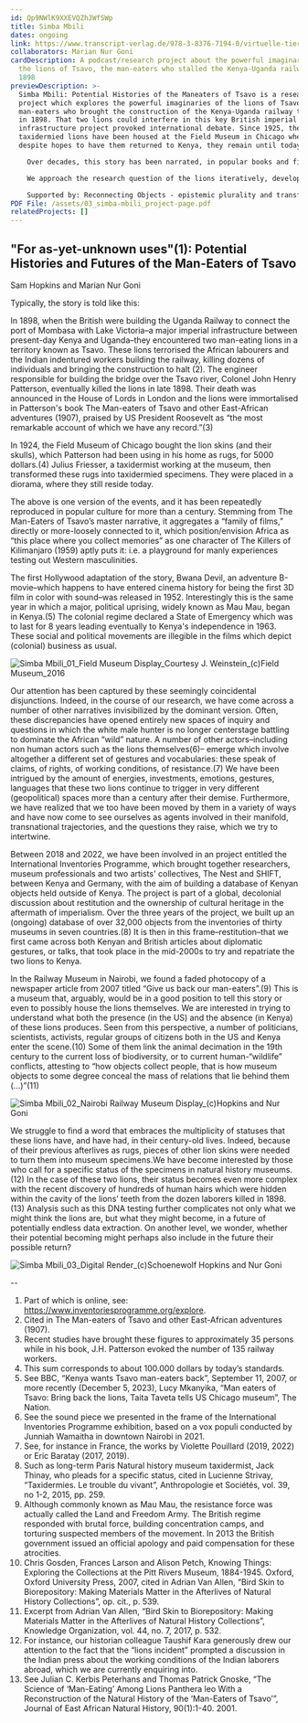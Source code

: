 ```yaml
---
id: Qp9NWlK9XXEVQZhJWfSWp
title: Simba Mbili
dates: ongoing
link: https://www.transcript-verlag.de/978-3-8376-7194-0/virtuelle-tiere/?c=311033778
collaborators: Marian Nur Goni
cardDescription: A podcast/research project about the powerful imaginaries of
  the lions of Tsavo, the man-eaters who stalled the Kenya-Uganda railway in
  1898
previewDescription: >-
  Simba Mbili: Potential Histories of the Maneaters of Tsavo is a research
  project which explores the powerful imaginaries of the lions of Tsavo, the
  man-eaters who brought the construction of the Kenya-Uganda railway to a halt
  in 1898. That two lions could interfere in this key British imperial
  infrastructure project provoked international debate. Since 1925, the
  taxidermied lions have been housed at the Field Museum in Chicago where,
  despite hopes to have them returned to Kenya, they remain until today.

  	Over decades, this story has been narrated, in popular books and films, as part of a heroic white man narrative. But how is it remembered and told in Kenya today? For whom is it significant and for what do the lions stand? Indeed, what would the lions trigger if they were brought back to Kenya? The podcast combines “vox populi”, interviews with scholars, artists and interested parties to understand the contemporary and multifaceted relevance of this seemingly tired imperial-era history.

  	We approach the research question of the lions iteratively, developing forms which we build upon and also deconstruct within a community of affiliated collaborators. For example, our first work was a sound installation made of vox populi from passers-by in Nairobi (2021) And we build upon these statements to develop our 4 part podcast (2023). Finally in Dakar, the podcast will become the base material for a radio show, which mediates, but also interrogates anew the podcast (2024). This approach is an attempt, and an aspiration, to research in response to, and in dialogue with, the contexts and people with whom are working. 

  	Supported by: Reconnecting Objects - epistemic plurality and transformative practices in and beyond museums and the International Inventories Programme (IIP)
PDF File: /assets/03_simba-mbili_project-page.pdf
relatedProjects: []
---
```

## "For as-yet-unknown uses"(1): Potential Histories and Futures of the Man-Eaters of Tsavo

Sam Hopkins and Marian Nur Goni

Typically, the story is told like this: 

In 1898, when the British were building the Uganda Railway to connect the port of Mombasa with Lake Victoria–a major imperial infrastructure between present-day Kenya and Uganda–they encountered two man-eating lions in a territory known as Tsavo. These lions terrorised the African labourers and the Indian indentured workers building the railway, killing dozens of individuals and bringing the construction to halt (2). The engineer responsible for building the bridge over the Tsavo river, Colonel John Henry Patterson, eventually killed the lions in late 1898. Their death was announced in the House of Lords in London and the lions were immortalised in Patterson's book The Man-eaters of Tsavo and other East-African adventures (1907), praised by US President Roosevelt as “the most remarkable account of which we have any record.”(3)

In 1924, the Field Museum of Chicago bought the lion skins (and their skulls), which Patterson had been using in his home as rugs, for 5000 dollars.(4) Julius Friesser, a taxidermist working at the museum, then transformed these rugs into taxidermied specimens. They were placed in a diorama, where they still reside today.

The above is one version of the events, and it has been repeatedly reproduced in popular culture for more than a century. Stemming from The Man-Eaters of Tsavo’s master narrative, it aggregates a “family of films,” directly or more-loosely connected to it, which position/envision Africa as “this place where you collect memories” as one character of The Killers of Kilimanjaro (1959) aptly puts it: i.e. a playground for manly experiences testing out Western masculinities. 

The first Hollywood adaptation of the story, Bwana Devil, an adventure B-movie–which happens to have entered cinema history for being the first 3D film in color with sound–was released in 1952. Interestingly this is the same year in which a major, political uprising, widely known as Mau Mau, began in Kenya.(5) The colonial regime declared a State of Emergency which was to last for 8 years leading eventually to Kenya's independence in 1963. These social and political movements are illegible in the films which depict (colonial) business as usual. 

![](/assets/simba-mbili_01_field-museum-display_2016_courtesy-j.-weinstein_-c-field-museum-1.jpg "Simba Mbili_01_Field Museum Display_Courtesy J. Weinstein_(c)Field Museum_2016")

Our attention has been captured by these seemingly coincidental disjunctions. Indeed, in the course of our research, we have come across a number of other narratives invisibilized by the dominant version. Often, these discrepancies have opened entirely new spaces of inquiry and questions in which the white male hunter is no longer centerstage battling to dominate the African “wild” nature. A number of other actors–including non human actors such as the lions themselves(6)– emerge which involve altogether a different set of gestures and vocabularies: these speak of claims, of rights, of working conditions, of resistance.(7) We have been intrigued by the amount of energies, investments, emotions, gestures, languages that these two lions continue to trigger in very different (geopolitical) spaces more than a century after their demise. Furthermore, we have realized that we too have been moved by them in a variety of ways and have now come to see ourselves as agents involved in their manifold, transnational trajectories, and the questions they raise, which we try to intertwine.

Between 2018 and 2022, we have been involved in an project entitled the International Inventories Programme, which brought together researchers, museum professionals and two artists' collectives, The Nest and SHIFT, between Kenya and Germany, with the aim of building a database of Kenyan objects held outside of Kenya. The project is part of a global, decolonial discussion about restitution and the ownership of cultural heritage in the aftermath of imperialism. Over the three years of the project, we built up an (ongoing) database of over 32,000 objects from the inventories of thirty museums in seven countries.(8) It is then in this frame–restitution–that we first came across both Kenyan and British articles about diplomatic gestures, or talks, that took place in the mid-2000s to try and repatriate the two lions to Kenya. 

In the Railway Museum in Nairobi, we found a faded photocopy of a newspaper article from 2007 titled “Give us back our man-eaters”.(9) This is a museum that, arguably, would be in a good position to tell this story or even to possibly house the lions themselves. We are interested in trying to understand what both the presence (in the US) and the absence (in Kenya) of these lions produces. Seen from this perspective, a number of politicians, scientists, activists, regular groups of citizens both in the US and Kenya enter the scene.(10) Some of them link the animal decimation in the 19th century to the current loss of biodiversity, or to current human-“wildlife” conflicts, attesting to “how objects collect people, that is how museum objects to some degree conceal the mass of relations that lie behind them (...)”(11) 

![](/assets/simba-mbili_02_nairobi-railway-museum-display_2021_-c-hopkins-and-nur-goni-2.jpg "Simba Mbili_02_Nairobi Railway Museum Display_(c)Hopkins and Nur Goni")

We struggle to find a word that embraces the multiplicity of statuses that these lions have, and have had, in their century-old lives. Indeed, because of their previous afterlives as rugs, pieces of other lion skins were needed to turn them into museum specimens.We have become interested by those who call for a specific status of the specimens in natural history museums.(12) In the case of these two lions, their status becomes even more complex with the recent discovery of hundreds of human hairs which were hidden within the cavity of the lions’ teeth from the dozen laborers killed in 1898.(13) Analysis such as this DNA testing further complicates not only what we might think the lions are, but what they might become, in a future of potentially endless data extraction. On another level, we wonder, whether their potential becoming might perhaps also include in the future their possible return?

![](/assets/simba-mbili_03_digital-render_2023_-c-schoenewolf-hopkins-and-nur-goni-3.jpg "Simba Mbili_03_Digital Render_(c)Schoenewolf Hopkins and Nur Goni")

\--

1. Part of which is online, see: https://www.inventoriesprogramme.org/explore. 
2. Cited in The Man-eaters of Tsavo and other East-African adventures (1907).
3. Recent studies have brought these figures to approximately 35 persons while in his book, J.H. Patterson evoked the number of 135 railway workers. 
4. This sum corresponds to about 100.000 dollars by today’s standards.
5. See BBC, “Kenya wants Tsavo man-eaters back”, September 11, 2007, or more recently (December 5, 2023), Lucy Mkanyika, “Man eaters of Tsavo: Bring back the lions, Taita Taveta tells US Chicago museum”, The Nation.	
6. See the sound piece we presented in the frame of the International Inventories Programme exhibition, based on a vox populi conducted by Junniah Wamaitha in downtown Nairobi in 2021.
7. See, for instance in France, the works by Violette Pouillard (2019, 2022) or Eric Baratay (2017, 2019).
8. Such as long-term Paris Natural history museum taxidermist, Jack Thinay, who pleads for a specific status, cited in Lucienne Strivay, “Taxidermies. Le trouble du vivant”, Anthropologie et Sociétés, vol. 39, no 1-2, 2015, pp. 259.
9. Although commonly known as Mau Mau, the resistance force was actually called the Land and Freedom Army. The British regime responded with brutal force, building concentration camps, and torturing suspected members of the movement. In 2013 the British government issued an official apology and paid compensation for these atrocities.
10. Chris Gosden, Frances Larson and Alison Petch, Knowing Things: Exploring the Collections at the Pitt Rivers Museum, 1884-1945. Oxford, Oxford University Press, 2007, cited in Adrian Van Allen, “Bird Skin to Biorepository: Making Materials Matter in the Afterlives of Natural History Collections”, op. cit., p. 539.
11. Excerpt from Adrian Van Allen, “Bird Skin to Biorepository: Making Materials Matter in the Afterlives of Natural History Collections”,  Knowledge Organization, vol. 44, no. 7, 2017, p. 532.
12. For instance, our historian colleague Taushif Kara generously drew our attention to the fact that the “lions incident” prompted a discussion in the Indian press about the working conditions of the Indian laborers abroad, which we are currently enquiring into.
13. See Julian C. Kerbis Peterhans and Thomas Patrick Gnoske, “The Science of ‘Man-Eating’ Among Lions Panthera leo With a Reconstruction of the Natural History of the ‘Man-Eaters of Tsavo’”, Journal of East African Natural History, 90(1):1-40. 2001.
